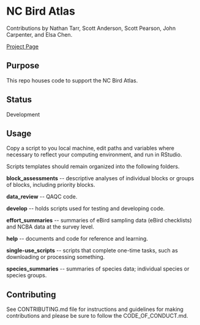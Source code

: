 # NC Bird Atlas

Contributions by Nathan Tarr, Scott Anderson, Scott Pearson, John Carpenter, and Elsa Chen.

[Project Page](https://github.com/nmtarr/NCBA/projects/1)

## Purpose
This repo houses code to support the NC Bird Atlas.

## Status
Development

## Usage
Copy a script to you local machine, edit paths and variables where necessary to reflect your computing environment, and run in RStudio.

Scripts templates should remain organized into the following folders.

__block_assessments__ -- descriptive analyses of individual blocks or groups of blocks, including priority blocks.

__data_review__ -- QAQC code.

__develop__ -- holds scripts used for testing and developing code.

__effort_summaries__ -- summaries of eBird sampling data (eBird checklists) and NCBA data at the survey level.

__help__ -- documents and code for reference and learning.

__single-use_scripts__ -- scripts that complete one-time tasks, such as downloading or processing something.

__species_summaries__ -- summaries of species data; individual species or species groups.

## Contributing
See CONTRIBUTING.md file for instructions and guidelines for making contributions and please be sure to follow the CODE_OF_CONDUCT.md.
